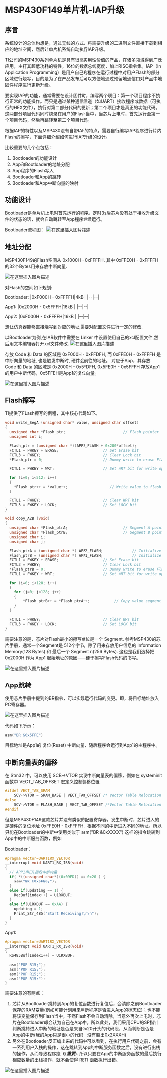 # MSP430F149单片机-IAP升级

## 序言

系统设计的总体构想是，通过无线的方式，将需要升级的二进制文件直接下载到相应的地址空间，然后让单片机系统自动执行IAP升级。

TI公司的MSP430系列单片机是具有很高实用性价值的产品，在诸多领域得到广泛应用，主打其超低功耗的特性，16位的数据总线宽度，加上RISC指令集。IAP（In Application Programming）是用户自己的程序在运行过程中对用户Flash的部分区域进行烧写，目的是为了在产品发布后可以方便地通过预留地通信口对产品中地固件程序进行更新升级。

要实现IAP的功能，通常需要在设计固件时，编写两个项目：第一个项目程序不执行正常的功能操作。而只是通过某种通信信道（如UART）接收程序或数据（可执行的HEX文件），执行对第二部分代码的更新；第二个项目才是真正的功能代码。这两部分项目代码同时烧录在用户的Flash当中，当芯片上电时，首先运行至第一个项目代码，然后再跳转至第二个项目代码。

根据IAP的特性以及MSP430没有自带IAP的特点，需要自行编写IAP程序进行片内Flash的擦写，下面详细介绍如何进行IAP升级的设计。

比较重要的几个点包括：

 1. Bootloader的功能设计
 2. App和Bootloader的地址分配
 3. App程序的Flash写入
 4. Bootloader和App的跳转
 5. Bootloader和App中断向量的映射

## 功能设计
Bootloader是单片机上电时首先运行的程序。定时3s后芯片没有处于接收升级文件的状态的话，就会自动跳转至App程序继续运行。

Bootloader流程图：
![在这里插入图片描述](https://img-blog.csdnimg.cn/20210517221206535.png?x-oss-process=image/watermark,type_ZmFuZ3poZW5naGVpdGk,shadow_10,text_aHR0cHM6Ly9ibG9nLmNzZG4ubmV0L3hpd2VuMjYwOQ==,size_16,color_FFFFFF,t_70)

## 地址分配
MSP430F149的Flash空间从 0x1000H - 0xFFFFH. 其中 0xFFE0H - 0xFFFFH 的32个Bytes用来存放中断向量.

![在这里插入图片描述](https://img-blog.csdnimg.cn/20210517221303204.png?x-oss-process=image/watermark,type_ZmFuZ3poZW5naGVpdGk,shadow_10,text_aHR0cHM6Ly9ibG9nLmNzZG4ubmV0L3hpd2VuMjYwOQ==,size_16,color_FFFFFF,t_70)

对Flash的空间如下规划:

Bootloader:
|0xF000H - 0xFFFFH|4kB  |
|--|--|

App1:
|0x2000H - 0x5FFFH|16kB  |
|--|--|

App2:
|0xF000H - 0xFFFFH|16kB  |
|--|--|

想让仿真器能够直接烧写到对应的地址,需要对配置文件进行一定的修改.

以Bootloader为例,在IAR软件中需要在 Linker 中设置使用自己的xcl配置文件,然后用文本编辑器打开xcl文件修改.
![在这里插入图片描述](https://img-blog.csdnimg.cn/20210517221513984.png?x-oss-process=image/watermark,type_ZmFuZ3poZW5naGVpdGk,shadow_10,text_aHR0cHM6Ly9ibG9nLmNzZG4ubmV0L3hpd2VuMjYwOQ==,size_16,color_FFFFFF,t_70)

存放 Code 和 Data 的区域是 0xF000H - 0xFFDFH, 而 0xFFE0H - 0xFFFFH 是中断向量的地址, 也是触发中断时, 硬件会前往的地址。 对应于App，其存放 Code 和 Data 的区域是 0x2000H - 0x5FDFH, 0x5FE0H - 0x5FFFH 存放App1的用户中断代码，0x5FFEH是App1的复位向量。

![在这里插入图片描述](https://img-blog.csdnimg.cn/20210517221523975.png?x-oss-process=image/watermark,type_ZmFuZ3poZW5naGVpdGk,shadow_10,text_aHR0cHM6Ly9ibG9nLmNzZG4ubmV0L3hpd2VuMjYwOQ==,size_16,color_FFFFFF,t_70)

## Flash擦写
TI提供了FLash擦写的例程，其中核心代码如下。

```c
void write_SegA (unsigned char* value, unsigned char offset)
{
  unsigned char *Flash_ptr;                          // Flash pointer
  unsigned int i;

  Flash_ptr = (unsigned char *)(APP2_FLASH + 0x200*offset);                   // Initialize Flash pointer
  FCTL1 = FWKEY + ERASE;                    // Set Erase bit
  FCTL3 = FWKEY;                            // Clear Lock bit
  *Flash_ptr = 0;                           // Dummy write to erase Flash segment

  FCTL1 = FWKEY + WRT;                      // Set WRT bit for write operation

  for (i=0; i<512; i++)
  {
    *Flash_ptr++ = *value++;                   // Write value to flash
  }

  FCTL1 = FWKEY;                            // Clear WRT bit
  FCTL3 = FWKEY + LOCK;                     // Set LOCK bit
}

void copy_A2B (void)
{
  unsigned char *Flash_ptrA;                         // Segment A pointer
  unsigned char *Flash_ptrB;                         // Segment B pointer
  unsigned char i;
  unsigned char j;

  Flash_ptrA = (unsigned char *) APP2_FLASH;             // Initialize Flash segment A pointer
  Flash_ptrB = (unsigned char *) APP1_FLASH;             // Initialize Flash segment B pointer
  FCTL1 = FWKEY + ERASE;                    // Set Erase bit
  FCTL3 = FWKEY;                            // Clear Lock bit
  *Flash_ptrB = 0;                          // Dummy write to erase Flash segment B
  FCTL1 = FWKEY + WRT;                      // Set WRT bit for write operation

  for (i=0; i<128; i++)
  {
    for (j=0; j<128; j++)
    {
        *Flash_ptrB++ = *Flash_ptrA++;           // Copy value segment A to segment B
    }
  }

  FCTL1 = FWKEY;                            // Clear WRT bit
  FCTL3 = FWKEY + LOCK;                     // Set LOCK bit
}

```

需要注意的是，芯片对Flash最小的擦写单位是一个 Segment. 参考MSP430的芯片手册，通常一个Segment是 512个字节，除了用来存放用户信息的 Information Memory(128 Bytes) 和 最后一个 Segment n(256 Bytes). 这也是我们选择把 0x2000H 作为 App1 起始地址的原因——便于擦写Flash代码的书写。

![在这里插入图片描述](https://img-blog.csdnimg.cn/20210517221619512.png?x-oss-process=image/watermark,type_ZmFuZ3poZW5naGVpdGk,shadow_10,text_aHR0cHM6Ly9ibG9nLmNzZG4ubmV0L3hpd2VuMjYwOQ==,size_16,color_FFFFFF,t_70)

## App跳转
使用芯片手册中提到的BR指令，可以实现运行代码的变更。即，将目标地址放入PC寄存器。

![在这里插入图片描述](https://img-blog.csdnimg.cn/20210517221634378.png?x-oss-process=image/watermark,type_ZmFuZ3poZW5naGVpdGk,shadow_10,text_aHR0cHM6Ly9ibG9nLmNzZG4ubmV0L3hpd2VuMjYwOQ==,size_16,color_FFFFFF,t_70)

代码如下所示：

```c
asm("BR &0x5FFE")
```
目标地址是App1的 复位(Reset) 中断向量，随后程序会运行到App1的主程序中。

## 中断向量表的偏移
在 Stm32 中，可以使用 SCB->VTOR 实现中断向量表的偏移，例如在 systeminit 函数中 VECT_TAB_OFFSET 宏定义控制偏移位置

```c
#ifdef VECT_TAB_SRAM
	SCV->VTOR = SRAM_BASE | VECT_TAB_OFFSET /* Vector Table Relocation in Internal SRAM*/
#else
	SCV->VTOR = FLASH_BASE | VECT_TAB_OFFSET /*Vector Table Relocation in Flash*/
#endif
```

但是MSP430F149这款芯片并没有类似的配置寄存器。发生中断时，芯片进入的是硬件的复位地址 0xFFE0H - 0xFFFFH，根据不同的中断进入不同的地址。所以只能在Bootloader的中断中使用类似于 asm("BR &0xXXXX") 这样的指令跳转到App中的中断服务函数，例如

Bootloader：

```c
#pragma vector=UART1RX_VECTOR
__interrupt void UART1_RX_ISR(void)
{
  // APP1串口1接收中断向量
  if( *((unsigned char*)(0x09FD)) == 0x20 ) {
    asm("BR &0x5FE6;");
  }
  else if(updating == 1) {
    RecBuf[index++] = U1RXBUF;
  }
  else if(U1RXBUF == 0xAA) {
    updating = 1;
    Print_Str_485("Start Receiving!\r\n");
  }
}
```

App1:

```c
#pragma vector=UART1RX_VECTOR
__interrupt void UART1_RX_ISR(void)
{
  RS485Buf[Index1++] = U1RXBUF;
  
  asm("POP R15;");
  asm("POP R15;");
  asm("POP R15;");
  asm("POP R15;");
}
```

需要注意的有两点：

 1. 芯片从Bootloader跳转到App的复位函数进行复位后，会清除之前Bootloader保存的RAM变量(例如可能计划用来判断程序是否进入App的标志位)；也不能将该变量保存到Flash当中，不然Flash不会自动清除，当意外再次上电时，芯片在Bootloader却会认为自己在App中。所以此处，我们采用CPU的SP指针判断跳转进入中断的地址是否是来自0x20开头的代码段，从而判断是否是App的中断(我的App只是很小的代码，没有超出0x2XXXH)
 2. 另外在Bootloader反汇编出来的代码中可以看到，在执行用户代码之前，会有一系列用户入栈的操作，这在跳转到App的中断服务函数之后，没有进行出栈的操作，从而导致程序跑飞(***重要***). 所以只要在App的中断服务函数的最后执行相应数量的出栈操作，就不会使得 RETI 函数执行出错。

![在这里插入图片描述](https://img-blog.csdnimg.cn/20210517222025781.png?x-oss-process=image/watermark,type_ZmFuZ3poZW5naGVpdGk,shadow_10,text_aHR0cHM6Ly9ibG9nLmNzZG4ubmV0L3hpd2VuMjYwOQ==,size_16,color_FFFFFF,t_70)
